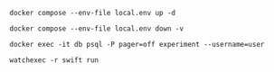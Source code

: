 ```
docker compose --env-file local.env up -d
```

```
docker compose --env-file local.env down -v
```

```
docker exec -it db psql -P pager=off experiment --username=user
```

```
watchexec -r swift run
```